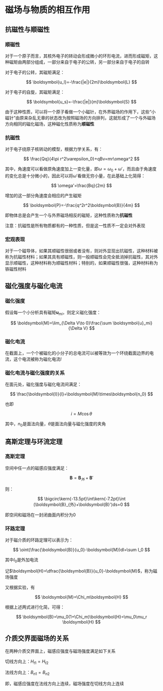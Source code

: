 # 磁场与物质的相互作用

## 抗磁性与顺磁性

### 顺磁性

对于一个原子而言，其核外电子的转动会形成微小的环形电流，进而形成磁矩，这种磁矩由两部分组成，一部分来自于电子的公转，另一部分来自于电子的自转

对于电子的公转，其磁矩满足：

$$
\boldsymbol{u_l}=-\frac{|e|}{2m}\boldsymbol{L}
$$

对于电子的自旋，其磁矩满足：

$$
\boldsymbol{u_s}=-\frac{|e|}{m}\boldsymbol{S}
$$

由于这种性质，可以将一个原子看做一个小磁针，在外界磁场的作用下，这些“小磁针”由原来杂乱无章的状态改为按照磁场的方向排列，这就形成了一个与外磁场方向相同的磁化磁场，这种磁化性质称为**顺磁性**

### 抗磁性

对于电子绕原子核转动的模型，根据力学关系，有：

$$
\frac{Qq}{4\pi r^2\varepsilon_0}+qBv=mr\omega^2
$$

其中，角速度可以看做原角速度加上一变化量，即$\omega=\omega_0+\omega'$，而且由于角速度的变化总是十分微小的，因此可以将$\omega'$看做无穷小量，在此基础上化简得：

$$
\omega'=\frac{Bq}{2m}
$$

增加的这一部分角速度会相应的产生磁矩

$$
\boldsymbol{P}=-\frac{q^2r^2\boldsymbol{B}}{4m}
$$

即物体总是会产生一个与外界磁场相反的磁矩，这种性质称为**抗磁性**

注意：抗磁性是所有物质都有的一种性质，但是这一性质不一定会对外表现

### 宏观表现

对于一个磁导体，如果其顺磁性很弱或者没有，则对外显现出抗磁性，这种材料被称为抗磁性材料；如果其具有顺磁性，则一般顺磁性会完全抵消掉抗磁性，其对外显示顺磁性，这种材料称为顺磁性材料；特别的，如果顺磁性很强，这种材料称为铁磁性材料

## 磁化强度与磁化电流

### 磁化强度

假设每一个小分析具有磁矩$\boldsymbol{u}_{mi}$，则定义磁化强度：

$$
\boldsymbol{M}=\lim_{\Delta V\to 0}\frac{\sum \boldsymbol{u}_mi}{\Delta V}
$$

### 磁化电流

在截面上，一个个被磁化的小分子的总电流可以被等效为一个环绕截面边界的电流，这个电流被称为磁化电流$I$

### 磁化电流与磁化强度的关系

在面元处，磁化强度与磁化电流间满足：

$$
\frac{\boldsymbol{I}}{l}=\boldsymbol{M}\times\boldsymbol{n_0}
$$

也即

$$
i=M\cos{\theta}
$$

其中，$n_0$是面法向量，$\theta$是面法向量与磁化强度的夹角

## 高斯定理与环流定理

### 高斯定理

空间中任一点的磁感应强度满足：

$$
\boldsymbol{B}=\boldsymbol{B}_外+\boldsymbol{B}'
$$

则：

$$
\bigcirc\kern{-13.5pt}\int\kern{-7.2pt}\int (\boldsymbol{B}_{外}+\boldsymbol{B}')ds=0
$$

即空间和磁场在一封闭曲面内积分为0

### 环路定理

对于磁介质的环路定理可以表示为：

$$
\oint(\frac{\boldsymbol{B}}{u_0}-\boldsymbol{M})dl=\sum I_0
$$

其中$I_0$是外加电流

记$\boldsymbol{H}=\dfrac{\boldsymbol{B}}{u_0}-\boldsymbol{M}$，称为磁场强度

又根据实验，有

$$
\boldsymbol{M}=\Chi_m\boldsymbol{H}
$$

根据上述两式进行化简，可得：

$$
\boldsymbol{B}=\mu_0(1+\Chi_m)\boldsymbol{H}=\mu_0\mu_r \boldsymbol{H}
$$

## 介质交界面磁场的关系

在两种介质交界面上，磁感应强度与磁场强度满足如下关系

切线方向上：$H_{t1}=H_{t2}$

法线方向上：$B_{n1}=B_{n2}$

即，磁感应强度在法线方向上连续，磁场强度在切线方向上连续
